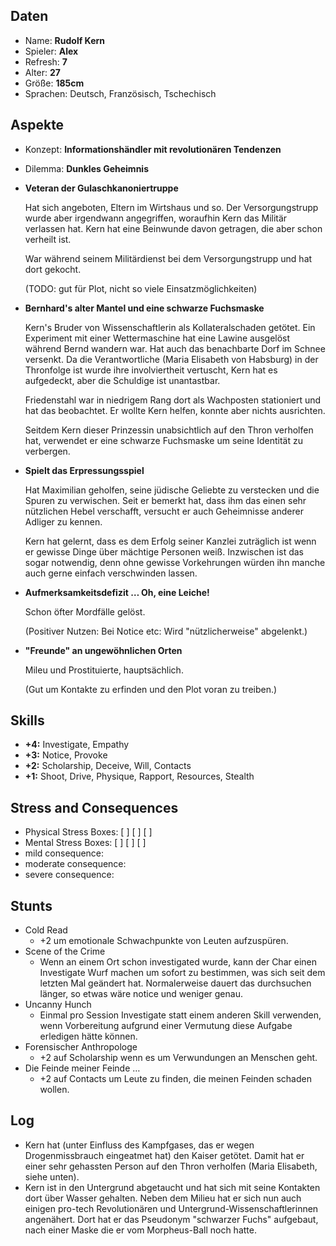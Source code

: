 ## Daten

* Name: **Rudolf Kern**
* Spieler: **Alex**
* Refresh: **7**
* Alter: **27**
* Größe: **185cm**
* Sprachen: Deutsch, Französisch, Tschechisch

## Aspekte

* Konzept: **Informationshändler mit revolutionären Tendenzen**
* Dilemma: **Dunkles Geheimnis**
* **Veteran der Gulaschkanoniertruppe**

  Hat sich angeboten, Eltern im Wirtshaus und so. Der Versorgungstrupp wurde aber irgendwann angegriffen, woraufhin Kern das Militär verlassen hat. Kern hat eine Beinwunde davon getragen, die aber schon verheilt ist.

  War während seinem Militärdienst bei dem Versorgungstrupp und hat dort gekocht.

  (TODO: gut für Plot, nicht so viele Einsatzmöglichkeiten)

* **Bernhard's alter Mantel und eine schwarze Fuchsmaske**

  Kern's Bruder von Wissenschaftlerin als Kollateralschaden getötet. Ein Experiment mit einer Wettermaschine hat eine Lawine ausgelöst während Bernd wandern war. Hat auch das benachbarte Dorf im Schnee versenkt. Da die Verantwortliche (Maria Elisabeth von Habsburg) in der Thronfolge ist wurde ihre involviertheit vertuscht, Kern hat es aufgedeckt, aber die Schuldige ist unantastbar.

  Friedenstahl war in niedrigem Rang dort als Wachposten stationiert und hat das beobachtet. Er wollte Kern helfen, konnte aber nichts ausrichten.

  Seitdem Kern dieser Prinzessin unabsichtlich auf den Thron verholfen hat, verwendet er eine schwarze Fuchsmaske um seine Identität zu verbergen.

* **Spielt das Erpressungsspiel**

  Hat Maximilian geholfen, seine jüdische Geliebte zu verstecken und die Spuren zu verwischen. Seit er bemerkt hat, dass ihm das einen sehr nützlichen Hebel verschafft, versucht er auch Geheimnisse anderer Adliger zu kennen.

  Kern hat gelernt, dass es dem Erfolg seiner Kanzlei zuträglich ist wenn er gewisse Dinge über mächtige Personen weiß. Inzwischen ist das sogar notwendig, denn ohne gewisse Vorkehrungen würden ihn manche auch gerne einfach verschwinden lassen.

* **Aufmerksamkeitsdefizit … Oh, eine Leiche!**

  Schon öfter Mordfälle gelöst.

  (Positiver Nutzen: Bei Notice etc: Wird "nützlicherweise" abgelenkt.)

* **"Freunde" an ungewöhnlichen Orten**

  Mileu und Prostituierte, hauptsächlich.

  (Gut um Kontakte zu erfinden und den Plot voran zu treiben.)


## Skills

* **+4:** Investigate, Empathy
* **+3:** Notice, Provoke
* **+2:** Scholarship, Deceive, Will, Contacts
* **+1:** Shoot, Drive, Physique, Rapport, Resources, Stealth

## Stress and Consequences

* Physical Stress Boxes: [ ] [ ] [ ]
* Mental Stress Boxes: [ ] [ ] [ ]
* mild consequence:
* moderate consequence:
* severe consequence:

## Stunts

* Cold Read
    * +2 um emotionale Schwachpunkte von Leuten aufzuspüren.
* Scene of the Crime
    * Wenn an einem Ort schon investigated wurde, kann der Char einen Investigate Wurf machen um sofort zu bestimmen, was sich seit dem letzten Mal geändert hat. Normalerweise dauert das durchsuchen länger, so etwas wäre notice und weniger genau.
* Uncanny Hunch
    * Einmal pro Session Investigate statt einem anderen Skill verwenden, wenn Vorbereitung aufgrund einer Vermutung diese Aufgabe erledigen hätte können.
* Forensischer Anthropologe
    * +2 auf Scholarship wenn es um Verwundungen an Menschen geht.
* Die Feinde meiner Feinde …
    * +2 auf Contacts um Leute zu finden, die meinen Feinden schaden wollen.

## Log

* Kern hat (unter Einfluss des Kampfgases, das er wegen Drogenmissbrauch eingeatmet hat) den Kaiser getötet. Damit hat er einer sehr gehassten Person auf den Thron verholfen (Maria Elisabeth, siehe unten).
* Kern ist in den Untergrund abgetaucht und hat sich mit seine Kontakten dort über Wasser gehalten. Neben dem Milieu hat er sich nun auch einigen pro-tech Revolutionären und Untergrund-Wissenschaftlerinnen angenähert. Dort hat er das Pseudonym "schwarzer Fuchs" aufgebaut, nach einer Maske die er vom Morpheus-Ball noch hatte.
